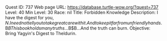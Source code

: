 Quest ID: 737
Web page URL: https://database.turtle-wow.org/?quest=737
Level: 40
Min Level: 30
Race: nil
Title: Forbidden Knowledge
Description: I have the digest for you, $N.I need not tell you to take great care with it.And to keep it far from unfriendly hands.$B$BThis book holds many truths...$B$B...And the truth can burn.
Objective: Bring Yagyin's Digest to Theldurin.
